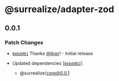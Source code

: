 # @surrealize/adapter-zod

## 0.0.1

### Patch Changes

- [`8ebdd01`](https://github.com/surrealize/surrealize/commit/8ebdd016cc06257d037e1c6dcdd8d39a57b3935d) Thanks [@lkwr](https://github.com/lkwr)! - Initial release

- Updated dependencies [[`8ebdd01`](https://github.com/surrealize/surrealize/commit/8ebdd016cc06257d037e1c6dcdd8d39a57b3935d)]:
  - @surrealize/core@0.0.1
